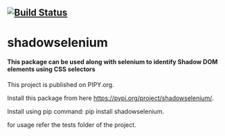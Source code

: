 ## [![Build Status](https://semaphoreci.com/api/v1/shrinivasb/shadowselenium/branches/circleci-project-setup/badge.svg)](https://semaphoreci.com/shrinivasb/shadowselenium)

# shadowselenium

#### This package can be used along with selenium to identify Shadow DOM elements using CSS selectors 

This project is published on PIPY.org.

Install this package from here https://pypi.org/project/shadowselenium/.

Install using pip command:  pip install shadowselenium.

for usage refer the tests folder of the project.
